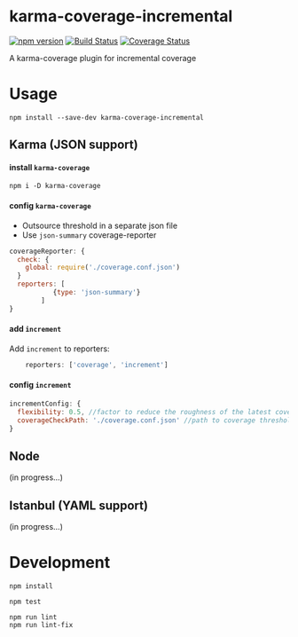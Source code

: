 karma-coverage-incremental
===
[![npm version](https://badge.fury.io/js/eslint-plugin-arguments.svg)](https://badge.fury.io/js/eslint-plugin-arguments)
[![Build Status](https://travis-ci.org/ronapelbaum/karma-coverage-incremental.svg?branch=master)](https://travis-ci.org/ronapelbaum/karma-coverage-incremental)
[![Coverage Status](https://coveralls.io/repos/github/ronapelbaum/karma-coverage-incremental/badge.svg?branch=master)](https://coveralls.io/github/ronapelbaum/karma-coverage-incremental?branch=master)

A karma-coverage plugin for incremental coverage

# Usage

```
npm install --save-dev karma-coverage-incremental
```

## Karma (JSON support)

#### install `karma-coverage`

```
npm i -D karma-coverage
```

#### config `karma-coverage`

- Outsource threshold in a separate json file 
- Use `json-summary` coverage-reporter

```javascript
coverageReporter: {
  check: {
    global: require('./coverage.conf.json') 
  }
  reporters: [
           {type: 'json-summary'}
        ]
}
```

#### add `increment`

Add `increment` to reporters:

```javascript
    reporters: ['coverage', 'increment']
```

#### config `increment`

```javascript
incrementConfig: {
  flexibility: 0.5, //factor to reduce the roughness of the latest coverage results
  coverageCheckPath: './coverage.conf.json' //path to coverage threshold json
}
```

## Node
(in progress...)

## Istanbul (YAML support)
(in progress...)

# Development

```
npm install

npm test

npm run lint
npm run lint-fix
```
